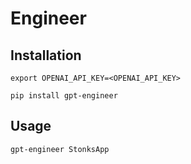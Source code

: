 # Engineer

## Installation

```
export OPENAI_API_KEY=<OPENAI_API_KEY>

pip install gpt-engineer

```

## Usage

```
gpt-engineer StonksApp
```